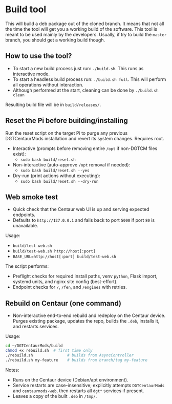 # Build tool
This will build a deb package out of the cloned branch. It means that not all the time the tool will get you a working build of the software. This tool is meant to be used mainly by the developers. Usually, if try to build the `master` branch, you should get a working build though.

## How to use the tool?
- To start a new build process just run: `./build.sh`. This runs as interactive mode.
- To start a headless build process run: `./build.sh full`. This will perform all operations without interaction.
- Although performed at the start, cleaning can be done by `./build.sh clean`

Resulting build file will be in `build/releases/`.

## Reset the Pi before building/installing
Run the reset script on the target Pi to purge any previous DGTCentaurMods installation and revert its system changes. Requires root.

- Interactive (prompts before removing entire `/opt` if non-DGTCM files exist):
  - `sudo bash build/reset.sh`
- Non-interactive (auto-approve `/opt` removal if needed):
  - `sudo bash build/reset.sh --yes`
- Dry-run (print actions without executing):
  - `sudo bash build/reset.sh --dry-run`

## Web smoke test

- Quick check that the Centaur web UI is up and serving expected endpoints.
- Defaults to `http://127.0.0.1` and falls back to port `5000` if port `80` is unavailable.

Usage:

- `build/test-web.sh`
- `build/test-web.sh http://host[:port]`
- `BASE_URL=http://host[:port] build/test-web.sh`

The script performs:

- Preflight checks for required install paths, venv `python`, Flask import, systemd units, and nginx site config (best-effort).
- Endpoint checks for `/`, `/fen`, and `/engines` with retries.

## Rebuild on Centaur (one command)

- Non-interactive end-to-end rebuild and redeploy on the Centaur device. Purges existing package, updates the repo, builds the `.deb`, installs it, and restarts services.

Usage:

```bash
cd ~/DGTCentaurMods/build
chmod +x rebuild.sh  # first time only
./rebuild.sh               # builds from AsyncController
./rebuild.sh my-feature    # builds from branch/tag my-feature
```

Notes:

- Runs on the Centaur device (Debian/apt environment).
- Service restarts are case-insensitive; explicitly attempts `DGTCentaurMods` and `centaurmods-web`, then restarts all `dgt*` services if present.
- Leaves a copy of the built `.deb` in `/tmp/`.
